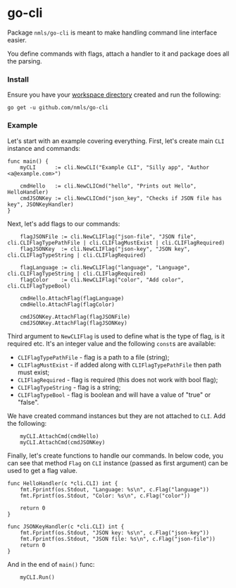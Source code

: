# go-cli

Package `nmls/go-cli` is meant to make handling command line interface easier. 

You define commands with flags, attach a handler to it and package does all
the parsing.

### Install

Ensure you have your 
[workspace directory](https://golang.org/doc/code.html#Workspaces) created and
run the following:

```
go get -u github.com/nmls/go-cli
```

### Example

Let's start with an example covering everything. First, let's create main
`CLI` instance and commands:

```
func main() {
    myCLI      := cli.NewCLI("Example CLI", "Silly app", "Author <a@example.com>")

    cmdHello   := cli.NewCLICmd("hello", "Prints out Hello", HelloHandler)
    cmdJSONKey := cli.NewCLICmd("json_key", "Checks if JSON file has key", JSONKeyHandler)
}
```

Next, let's add flags to our commands:

```
    flagJSONFile := cli.NewCLIFlag("json-file", "JSON file", cli.CLIFlagTypePathFile | cli.CLIFlagMustExist | cli.CLIFlagRequired)
    flagJSONKey  := cli.NewCLIFlag("json-key", "JSON key", cli.CLIFlagTypeString | cli.CLIFlagRequired)

    flagLanguage := cli.NewCLIFlag("language", "Language", cli.CLIFlagTypeString | cli.CLIFlagRequired)
    flagColor    := cli.NewCLIFlag("color", "Add color", cli.CLIFlagTypeBool)

    cmdHello.AttachFlag(flagLanguage)
    cmdHello.AttachFlag(flagColor)

    cmdJSONKey.AttachFlag(flagJSONFile)
    cmdJSONKey.AttachFlag(flagJSONKey)
```

Third argument to `NewCLIFlag` is used to define what is the type of flag, is
it required etc. It's an integer value and the following `const`s are
available:

* `CLIFlagTypePathFile` - flag is a path to a file (string);
* `CLIFlagMustExist` - if added along with `CLIFlagTypePathFile` then path must exist;
* `CLIFlagRequired` - flag is required (this does not work with bool flag);
* `CLIFlagTypeString` - flag is a string;
* `CLIFlagTypeBool` - flag is boolean and will have a value of "true" or "false".

We have created command instances but they are not attached to `CLI`. Add the
following:

```
    myCLI.AttachCmd(cmdHello)
    myCLI.AttachCmd(cmdJSONKey)
```

Finally, let's create functions to handle our commands. In below code, you can
see that method `Flag` on `CLI` instance (passed as first argument) can be
used to get a flag value.

```
func HelloHandler(c *cli.CLI) int {
    fmt.Fprintf(os.Stdout, "Language: %s\n", c.Flag("language"))
    fmt.Fprintf(os.Stdout, "Color: %s\n", c.Flag("color"))

    return 0
}

func JSONKeyHandler(c *cli.CLI) int {
    fmt.Fprintf(os.Stdout, "JSON key: %s\n", c.Flag("json-key"))
    fmt.Fprintf(os.Stdout, "JSON file: %s\n", c.Flag("json-file"))
    return 0
}
```

And in the end of `main()` func:

```
    myCLI.Run()
```

